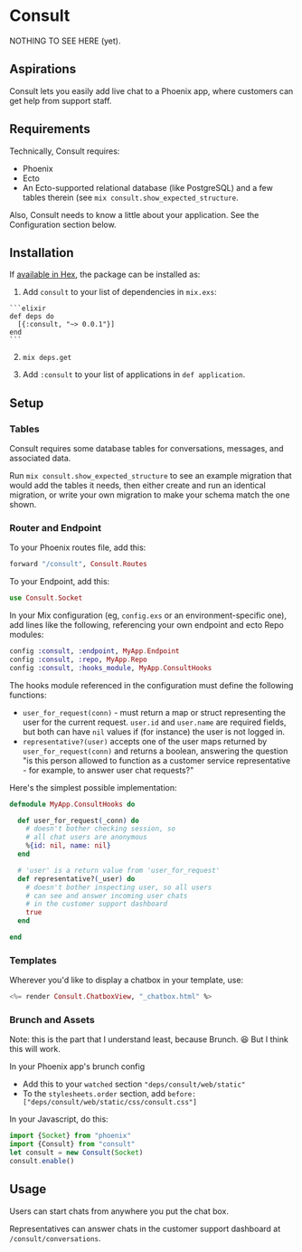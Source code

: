 # Consult

NOTHING TO SEE HERE (yet).

## Aspirations

Consult lets you easily add live chat to a Phoenix app, where customers can get help from support staff.

## Requirements

Technically, Consult requires:

- Phoenix
- Ecto
- An Ecto-supported relational database (like PostgreSQL) and a few tables therein (see `mix consult.show_expected_structure`.

Also, Consult needs to know a little about your application. See the Configuration section below.

## Installation

If [available in Hex](https://hex.pm/docs/publish), the package can be installed as:

  1. Add `consult` to your list of dependencies in `mix.exs`:

    ```elixir
    def deps do
      [{:consult, "~> 0.0.1"}]
    end
    ```

  2. `mix deps.get`

  3.  Add `:consult` to your list of applications in `def application`.

##  Setup

### Tables

Consult requires some database tables for conversations, messages, and associated data.

Run `mix consult.show_expected_structure` to see an example migration that would add the tables it needs, then either create and run an identical migration, or write your own migration to make your schema match the one shown.

### Router and Endpoint

To your Phoenix routes file, add this:

```elixir
forward "/consult", Consult.Routes
```

To your Endpoint, add this:

```elixir
use Consult.Socket
```

In your Mix configuration (eg, `config.exs` or an environment-specific one), add lines like the following, referencing your own endpoint and ecto Repo modules:

```elixir
config :consult, :endpoint, MyApp.Endpoint
config :consult, :repo, MyApp.Repo
config :consult, :hooks_module, MyApp.ConsultHooks
```

The hooks module referenced in the configuration must define the following functions:

- `user_for_request(conn)` - must return a map or struct representing the user for the current request. `user.id` and `user.name` are required fields, but both can have `nil` values if (for instance) the user is not logged in.
- `representative?(user)` accepts one of the user maps returned by `user_for_request(conn)` and returns a boolean, answering the question "is this person allowed to function as a customer service representative - for example, to answer user chat requests?"

Here's the simplest possible implementation:

```elixir
defmodule MyApp.ConsultHooks do

  def user_for_request(_conn) do
    # doesn't bother checking session, so
    # all chat users are anonymous
    %{id: nil, name: nil}
  end

  # 'user' is a return value from 'user_for_request'
  def representative?(_user) do
    # doesn't bother inspecting user, so all users
    # can see and answer incoming user chats
    # in the customer support dashboard
    true
  end

end
```

### Templates

Wherever you'd like to display a chatbox in your template, use:

```eex
<%= render Consult.ChatboxView, "_chatbox.html" %>
```

### Brunch and Assets

Note: this is the part that I understand least, because Brunch. 😆 But I think this will work.

In your Phoenix app's brunch config

- Add this to your `watched` section `"deps/consult/web/static"`
- To the `stylesheets.order` section, add `before: ["deps/consult/web/static/css/consult.css"]`

In your Javascript, do this:

```javascript
import {Socket} from "phoenix"
import {Consult} from "consult"
let consult = new Consult(Socket)
consult.enable()
```

## Usage

Users can start chats from anywhere you put the chat box.

Representatives can answer chats in the customer support dashboard at `/consult/conversations`.
